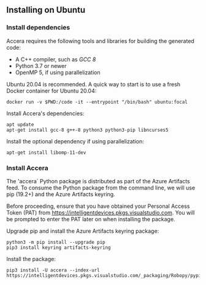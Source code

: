 [//]: # (Project: Accera)

## Installing on Ubuntu

### Install dependencies

Accera requires the following tools and libraries for building the generated code:
* A C++ compiler, such as *GCC 8*
* Python 3.7 or newer
* OpenMP 5, if using parallelization

Ubuntu 20.04 is recommended. A quick way to start is to use a fresh Docker container for Ubuntu 20.04:

```shell
docker run -v $PWD:/code -it --entrypoint "/bin/bash" ubuntu:focal
```

Install Accera's dependencies:

```shell
apt update
apt-get install gcc-8 g++-8 python3 python3-pip libncurses5
```

Install the optional dependency if using parallelization:

```shell
apt-get install libomp-11-dev
```

### Install Accera

The 'accera` Python package is distributed as part of the Azure Artifacts feed. To consume the Python package from the command line, we will use pip (19.2+) and the Azure Artifacts keyring.

Before proceeding, ensure that you have obtained your Personal Access Token (PAT) from https://intelligentdevices.pkgs.visualstudio.com. You will be prompted to enter the PAT later on when installing the package.

Upgrade pip and install the Azure Artifacts keyring package:

```shell
python3 -m pip install --upgrade pip
pip3 install keyring artifacts-keyring
```

Install the package:
```shell
pip3 install -U accera --index-url https://intelligentdevices.pkgs.visualstudio.com/_packaging/Robopy/pypi/simple/
```
